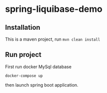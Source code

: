 # spring-liquibase-demo

## Installation 

This is a maven project, run `mvn clean install`

## Run project

First run docker MySql database

`docker-compose up`

then launch spring boot application.

